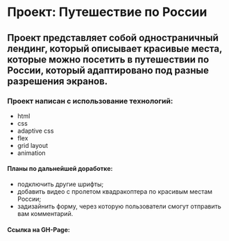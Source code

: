 # Проект: Путешествие по России

## Проект представляет собой одностраничный лендинг, который описывает красивые места, которые можно посетить в путешествии по России, который адаптировано под разные разрешения экранов.

### Проект написан с использование технологий:
* html
* css
* adaptive css
* flex
* grid layout
* animation

#### Планы по дальнейшей доработке:
* подключить другие шрифты;
* добавить видео с пролетом квадракоптера по красивым местам России;
* задизайнить форму, через которую пользователи смогут отправить вам комментарий.

#### Ссылка на GH-Page: 